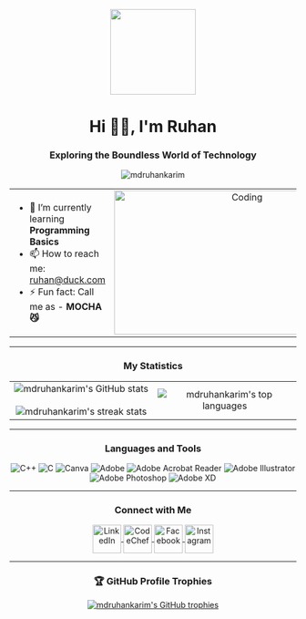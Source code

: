 <p align="center">
  <img src="https://camo.githubusercontent.com/c3b725f9230d55aa522c6e9facebb2fd1876370adbb90c763625618391c4b26d/68747470733a2f2f692e6962622e636f2f4e6a63523450722f657a6769662d636f6d2d766964656f2d746f2d6769662d636f6e7665727465722d312e676966" width="150px">
</p>
<h1 align="center">Hi 🙋‍♂️, I'm Ruhan</h1>
<h3 align="center">Exploring the Boundless World of Technology</h3>
<p align="center">
  <img src="https://visitcount.itsvg.in/api?id=mdruhankarim&icon=0&color=0" alt="mdruhankarim" />
</p>

<table align="center">
  <tr border="none">
    <td width="50%" align="left">
      <ul>
        <li>🌱 I’m currently learning <strong>Programming Basics</strong></li>
        <li>📫 How to reach me: <a href="mailto:ruhan@duck.com">ruhan@duck.com</a></li>
        <li>⚡ Fun fact: Call me as - <strong>MOCHA 😼</strong></li>
      </ul>
    </td>
    <td width="50%" align="center">
      <div style="width: 450px; height: 253px; overflow: hidden; display: inline-block;">
        <img 
          alt="Coding" 
          src="https://camo.githubusercontent.com/936e6564c32b098fa6f8d9950acbc51c912cd9823062c680eb99af9e09bacdca/68747470733a2f2f692e6962622e636f2e636f6d2f364e6e7267515a2f556e7469746c65642d64657369676e2e676966" 
          style="width: 100%; height: 100%; object-fit: cover; object-position: center;"
        />
      </div>
    </td>
  </tr>
</table>

---

<h3 align="center">My Statistics</h3>
<p align="center">
  <table align="center">
    <tr border="none">
      <td width="50%" align="center">
        <img align="center" src="https://github-readme-stats.vercel.app/api?username=mdruhankarim&theme=dark&hide_border=false&include_all_commits=false&count_private=false" alt="mdruhankarim's GitHub stats" />
        <br><br>
        <img title="🔥 Get streak stats for your profile at git.io/streak-stats" alt="mdruhankarim's streak stats" src="https://github-readme-streak-stats.herokuapp.com/?user=mdruhankarim&theme=dark&hide_border=false" />
      </td>
      <td width="50%" align="center">
        <img align="center" src="https://github-readme-stats.vercel.app/api/top-langs/?username=mdruhankarim&theme=dark&hide_border=false&include_all_commits=false&count_private=false&layout=compact" alt="mdruhankarim's top languages" />
      </td>
    </tr>
  </table>
</p>

---

<h3 align="center">Languages and Tools</h3>
<p align="center">
  <img src="https://img.shields.io/badge/c++-%2300599C.svg?style=for-the-badge&logo=c%2B%2B&logoColor=white" alt="C++" />
  <img src="https://img.shields.io/badge/c-%2300599C.svg?style=for-the-badge&logo=c&logoColor=white" alt="C" />
  <img src="https://img.shields.io/badge/Canva-%2300C4CC.svg?style=for-the-badge&logo=Canva&logoColor=white" alt="Canva" />
  <img src="https://img.shields.io/badge/adobe-%23FF0000.svg?style=for-the-badge&logo=adobe&logoColor=white" alt="Adobe" />
  <img src="https://img.shields.io/badge/Adobe%20Acrobat%20Reader-EC1C24.svg?style=for-the-badge&logo=Adobe%20Acrobat%20Reader&logoColor=white" alt="Adobe Acrobat Reader" />
  <img src="https://img.shields.io/badge/adobe%20illustrator-%23FF9A00.svg?style=for-the-badge&logo=adobe%20illustrator&logoColor=white" alt="Adobe Illustrator" />
  <img src="https://img.shields.io/badge/adobe%20photoshop-%2331A8FF.svg?style=for-the-badge&logo=adobe%20photoshop&logoColor=white" alt="Adobe Photoshop" />
  <img src="https://img.shields.io/badge/Adobe%20XD-470137?style=for-the-badge&logo=Adobe%20XD&logoColor=#FF61F6" alt="Adobe XD" />
</p>

---

<h3 align="center">Connect with Me</h3>
<p align="center">
  <a href="https://www.linkedin.com/in/mdruhankarim/" target="_blank">
    <img align="center" src="https://i.ibb.co/y0KPzmL/icons8-linkedin-48.png" alt="LinkedIn" height="50" width="50" />
  </a>
  <a href="https://www.codechef.com/users/mdruhankarim" target="_blank">
    <img align="center" src="https://i.ibb.co/bQRdybJ/icons8-codechef-48.png" alt="CodeChef" height="50" width="50" />
  </a>
  <a href="https://www.facebook.com/mdruhankarim" target="_blank">
    <img align="center" src="https://i.ibb.co/kS0rwMB/icons8-facebook-48.png" alt="Facebook" height="50" width="50" />
  </a>
  <a href="https://www.instagram.com/mdruhankarim" target="_blank">
    <img align="center" src="https://i.ibb.co/4sjxMvt/icons8-instagram-100.png" alt="Instagram" height="50" width="50" />
  </a>
</p>

---

<h3 align="center">🏆 GitHub Profile Trophies</h3>
<p align="center">
  <a href="https://github-profile-trophy.vercel.app/?username=mdruhankarim&theme=radical&no-frame=true&no-bg=false&margin-w=4" target="_blank">
    <img src="https://github-profile-trophy.vercel.app/?username=mdruhankarim&theme=radical&no-frame=true&no-bg=false&margin-w=4" alt="mdruhankarim's GitHub trophies" />
  </a>
</p>
